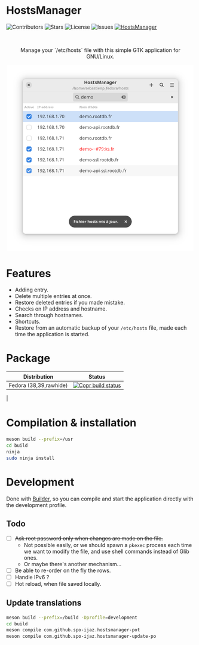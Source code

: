 # HostsManager

![Contributors](https://img.shields.io/github/contributors/spo-ijaz/HostsManager)
![Stars](https://img.shields.io/github/stars/spo-ijaz/HostsManager)
![License](https://img.shields.io/github/license/spo-ijaz/HostsManager)
![Issues](https://img.shields.io/github/issues/spo-ijaz/HostsManager)
[![HostsManager](https://img.shields.io/badge/copr-HostsManager-51A2DA?label=COPR&logo=fedora&logoColor=white)](https://copr.fedorainfracloud.org/coprs/spo-ijaz/HostsManager/)


<br/>
<p align="center">Manage your `/etc/hosts` file with this simple GTK application for GNU/Linux.</p>

<p align="center">
  <img width="500" alt="Screenshot" src="./data/screenshots/main.png">
</p>

# Features

* Adding entry.
* Delete multiple entries at once.
* Restore deleted entries if you made mistake.
* Checks on IP address and hostname.
* Search through hostnames.
* Shortcuts.
* Restore from an automatic backup of your `/etc/hosts` file, made each time the application is started.

# Package

| Distribution           | Status                                                                                                                                                                                                                        |
|------------------------|-------------------------------------------------------------------------------------------------------------------------------------------------------------------------------------------------------------------------------|
| Fedora (38,39,rawhide) | [![Copr build status](https://copr.fedorainfracloud.org/coprs/spo-ijaz/HostsManager/package/hosts-manager/status_image/last_build.png)](https://copr.fedorainfracloud.org/coprs/spo-ijaz/HostsManager/package/hosts-manager/) 
|

# Compilation & installation

```sh
meson build --prefix=/usr
cd build
ninja
sudo ninja install
```

# Development

Done with [Builder](https://wiki.gnome.org/Apps/Builder), so you can compile and start the application directly with the development profile.

## Todo

- [ ] ~~Ask root password only when changes are made on the file.~~
	- Not possible easily, or we should spawn a `pkexec` process each time we want to modify the file, and use shell commands instead of Glib ones.
 	- Or maybe there's another mechanism...
- [ ] Be able to re-order on the fly the rows.
- [ ] Handle IPv6 ?
- [ ] Hot reload, when file saved locally.

## Update translations

```bash
meson build --prefix=/build -Dprofile=development
cd build
meson compile com.github.spo-ijaz.hostsmanager-pot
meson compile com.github.spo-ijaz.hostsmanager-update-po
```

